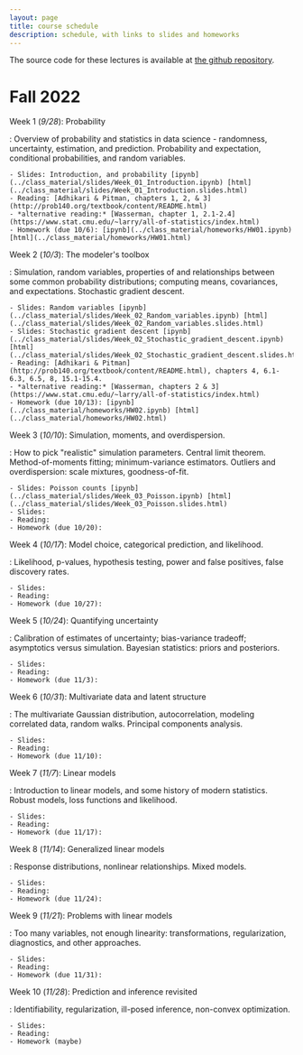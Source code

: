 ```yaml
---
layout: page
title: course schedule
description: schedule, with links to slides and homeworks
---
```


The source code for these lectures is available at
[the github repository](https://github.com/UOdsci/dsci345/).

# Fall 2022

Week 1 (*9/28*): Probability

: Overview of probability and statistics in data science -
    randomness, uncertainty, estimation, and prediction.
    Probability and expectation, conditional probabilities,
    and random variables.

    - Slides: Introduction, and probability [ipynb](../class_material/slides/Week_01_Introduction.ipynb) [html](../class_material/slides/Week_01_Introduction.slides.html)
    - Reading: [Adhikari & Pitman, chapters 1, 2, & 3](http://prob140.org/textbook/content/README.html)
    - *alternative reading:* [Wasserman, chapter 1, 2.1-2.4](https://www.stat.cmu.edu/~larry/all-of-statistics/index.html)
    - Homework (due 10/6): [ipynb](../class_material/homeworks/HW01.ipynb) [html](../class_material/homeworks/HW01.html)

Week 2 (*10/3*): The modeler's toolbox

: Simulation, random variables, properties of and relationships between
    some common probability distributions; computing means,
    covariances, and expectations. Stochastic gradient descent.

    - Slides: Random variables [ipynb](../class_material/slides/Week_02_Random_variables.ipynb) [html](../class_material/slides/Week_02_Random_variables.slides.html)
    - Slides: Stochastic gradient descent [ipynb](../class_material/slides/Week_02_Stochastic_gradient_descent.ipynb) [html](../class_material/slides/Week_02_Stochastic_gradient_descent.slides.html)
    - Reading: [Adhikari & Pitman](http://prob140.org/textbook/content/README.html), chapters 4, 6.1-6.3, 6.5, 8, 15.1-15.4.
    - *alternative reading:* [Wasserman, chapters 2 & 3](https://www.stat.cmu.edu/~larry/all-of-statistics/index.html)
    - Homework (due 10/13): [ipynb](../class_material/homeworks/HW02.ipynb) [html](../class_material/homeworks/HW02.html)

Week 3 (*10/10*): Simulation, moments, and overdispersion.

: How to pick "realistic" simulation parameters.
    Central limit theorem.
    Method-of-moments fitting; minimum-variance estimators.
    Outliers and overdispersion: scale mixtures, goodness-of-fit.

    - Slides: Poisson counts [ipynb](../class_material/slides/Week_03_Poisson.ipynb) [html](../class_material/slides/Week_03_Poisson.slides.html)
    - Slides: 
    - Reading: 
    - Homework (due 10/20): 

Week 4 (*10/17*): Model choice, categorical prediction, and likelihood.

: Likelihood, p-values, hypothesis testing, power and false positives,
    false discovery rates.

    - Slides: 
    - Reading: 
    - Homework (due 10/27): 

Week 5 (*10/24*): Quantifying uncertainty

: Calibration of estimates of uncertainty; bias-variance tradeoff;
    asymptotics versus simulation. Bayesian statistics:
    priors and posteriors.

    - Slides: 
    - Reading: 
    - Homework (due 11/3): 

Week 6 (*10/31*): Multivariate data and latent structure

: The multivariate Gaussian distribution, autocorrelation, modeling correlated data,
    random walks. Principal components analysis.
    
    - Slides: 
    - Reading: 
    - Homework (due 11/10): 

Week 7 (*11/7*): Linear models

: Introduction to linear models, and some history of modern statistics.
    Robust models, loss functions and likelihood.

    - Slides: 
    - Reading: 
    - Homework (due 11/17): 

Week 8 (*11/14*): Generalized linear models

: Response distributions, nonlinear relationships. Mixed models.

    - Slides: 
    - Reading: 
    - Homework (due 11/24): 

Week 9 (*11/21*): Problems with linear models

: Too many variables, not enough linearity: transformations, regularization,
    diagnostics, and other approaches.

    - Slides: 
    - Reading: 
    - Homework (due 11/31): 

Week 10 (*11/28*): Prediction and inference revisited

: Identifiability, regularization, ill-posed inference, non-convex optimization.

    - Slides: 
    - Reading: 
    - Homework (maybe)


